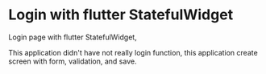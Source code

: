 # Login with flutter StatefulWidget

Login page with flutter StatefulWidget,

This application didn't have not really login function, this application create screen with form, validation, and save.
